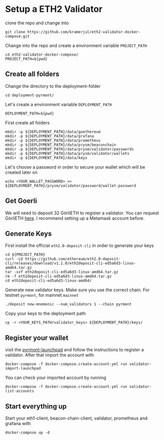 # Setup a ETH2 Validator

clone the repo and change into

```
git clone https://github.com/kramerjul/eth2-validator-docker-compose.git
```

Change into the repo and create a environment variable `PROJECT_PATH`

```
cd eth2-validator-docker-compose/
PROJECT_PATH=${pwd}
```

## Create all folders

Change the directory to the deployment-folder

```
cd deployment-pyrmont/
```

Let's create a environment variable `DEPLOYMENT_PATH`

```
DEPLOYMENT_PATH=${pwd}
```

First create all folders

```shell
mkdir -p ${DEPLOYMENT_PATH}/data/goethereum
mkdir -p ${DEPLOYMENT_PATH}/data/grafana
mkdir -p ${DEPLOYMENT_PATH}/data/prometheus
mkdir -p ${DEPLOYMENT_PATH}/data/prysm/beaconchain
mkdir -p ${DEPLOYMENT_PATH}/data/prysm/validator/passwords
mkdir -p ${DEPLOYMENT_PATH}/data/prysm/validator/wallets
mkdir -p ${DEPLOYMENT_PATH}/data/keys
```

Let's choose a password in order to secure your wallet which will be created later on

```
echo <YOUR_WALLET_PASSWORD> >> ${DEPLOYMENT_PATH}/prysm/validator/password/wallet-password
```

## Get Goerli

We will need to deposit 32 GörliETH to register a validator. You can request GörliETH [here](https://faucet.goerli.mudit.blog/). I recommend setting up a Metamask account before.

## Generate Keys

First install the official `eth2.0-deposit-cli` in order to generate your keys
```
cd ${PROJECT_PATH}
curl -LO https://github.com/ethereum/eth2.0-deposit-cli/releases/download/v1.1.0/eth2deposit-cli-ed5a6d3-linux-amd64.tar.gz
tar -xzf eth2deposit-cli-ed5a6d3-linux-amd64.tar.gz 
rm -f eth2deposit-cli-ed5a6d3-linux-amd64.tar.gz 
cd eth2deposit-cli-ed5a6d3-linux-amd64/
```

Generate new validator keys. Make sure you use the correct chain. For testnet `pyrmont`, for mainnet `mainnet`
```
./deposit new-mnemonic --num_validators 1 --chain pyrmont
```

Copy your keys to the deployment path
```
cp -r <YOUR_KEYS_PATH/validator_keys> ${DEPLOYMENT_PATH}/keys/
```

## Register your wallet

visit the [pyrmont-launchpad](https://pyrmont.launchpad.ethereum.org/) and follow the instructions to register a validator. After that import the account with

```
docker-compose -f docker-compose.create-account.yml run validator-import-launchpad
```

You can check your imported account by running

```
docker-compose -f docker-compose.create-account.yml run validator-list-accounts
```

## Start everything up

Start your eth1-client, beacon-chain-client, validator, prometheus and grafana with

```
docker-compose up -d
```
